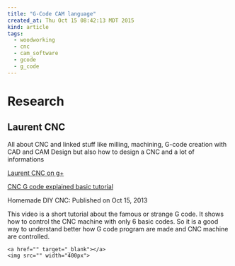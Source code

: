 ```yaml
---
title: "G-Code CAM language"
created_at: Thu Oct 15 08:42:13 MDT 2015
kind: article
tags:
  - woodworking
  - cnc
  - cam_software
  - gcode
  - g_code
---
```


# Research

## Laurent CNC

All about CNC and linked stuff like milling, machining, G-code creation
with CAD and CAM Design but also how to design a CNC and a lot of
informations

<a href="https://plus.google.com/109978391386874735127/posts" target="_blank">Laurent CNC on g+</a>

<a href="https://www.youtube.com/watch?v=ocPIgODO4DM" target="_blank">CNC G code explained basic tutorial</a>

Homemade DIY CNC:
Published on Oct 15, 2013

This video is a short tutorial about the famous or strange G code. It
shows how to control the CNC machine with only 6 basic codes. So it
is a good way to understand better how G code program are made and CNC
machine are controlled.

~~~~~~~~~~~~~
<a href="" target="_blank"></a>
<img src="" width="400px">
~~~~~~~~~~~~~

